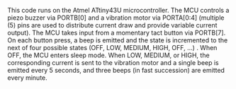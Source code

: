 This code runs on the Atmel ATtiny43U microcontroller. The MCU controls a piezo buzzer via PORTB[0] and a vibration motor via PORTA[0:4] (multiple (5) pins are used to distribute current draw and provide variable current output). The MCU takes input from a momentary tact button via PORTB[7]. On each button press, a beep is emitted and the state is incremented to the next of four possible states (OFF, LOW, MEDIUM, HIGH, OFF, ...) . When OFF, the MCU enters sleep mode. When LOW, MEDIUM, or HIGH, the corresponding current is sent to the vibration motor and a single beep is emitted every 5 seconds, and three beeps (in fast succession) are emitted every minute.
